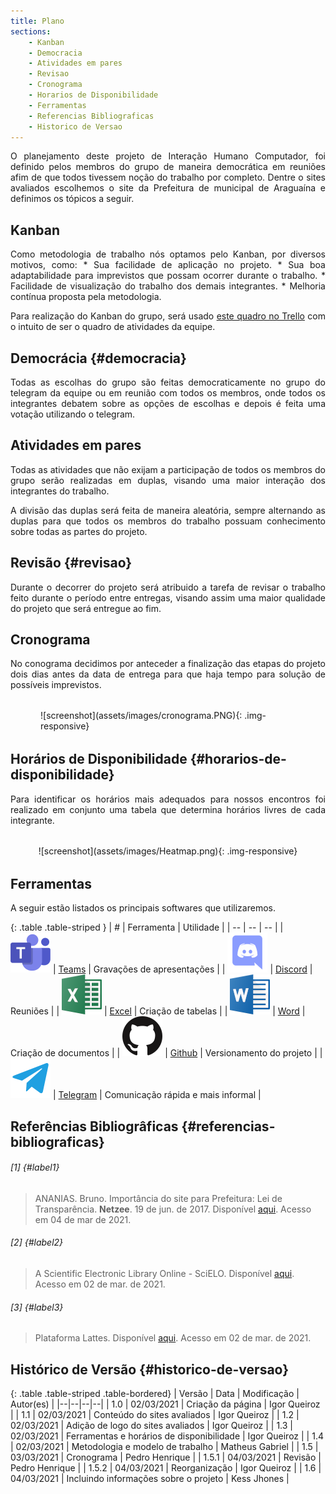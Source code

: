 ```yaml
---
title: Plano
sections:
    - Kanban
    - Democracia
    - Atividades em pares
    - Revisao
    - Cronograma
    - Horarios de Disponibilidade
    - Ferramentas
    - Referencias Bibliograficas
    - Historico de Versao
---
```


<div style="text-align: justify;">
O planejamento deste projeto de Interação Humano Computador, foi definido pelos membros do grupo de maneira democrática em reuniões afim de que todos tivessem noção do trabalho por completo. Dentre o sites avaliados escolhemos o site da Prefeitura de municipal de Araguaína e definimos os tópicos a seguir.
</div>

## Kanban

<div style="text-align: justify;">
Como metodologia de trabalho nós optamos pelo Kanban, por diversos motivos, como:
*  Sua facilidade de aplicação no projeto.
*  Sua boa adaptabilidade para imprevistos que possam ocorrer durante o trabalho.
*  Facilidade de visualização do trabalho dos demais integrantes.
*  Melhoria contínua proposta pela metodologia.

Para realização do Kanban do grupo, será usado [este quadro no Trello](https://trello.com/b/ww3ulzYy/kanban)
com o intuito de ser o quadro de atividades da equipe.
</div>

## Democrácia {#democracia}

<div style="text-align: justify;">
Todas as escolhas do grupo são feitas democraticamente 
no grupo do telegram da equipe ou em reunião com todos os membros, 
onde todos os integrantes debatem sobre as opções de escolhas e depois 
é feita uma votação utilizando o telegram.
</div>

## Atividades em pares

<div style="text-align: justify;">
Todas as atividades que não exijam a participação de todos os membros do
grupo serão realizadas em duplas, visando uma maior interação dos integrantes
do trabalho.

A divisão das duplas será feita de maneira aleatória, sempre alternando as
duplas para que todos os membros do trabalho possuam conhecimento sobre
todas as partes do projeto.
</div>

## Revisão {#revisao}

<div style="text-align: justify;">
Durante o decorrer do projeto será atribuido a tarefa de revisar o trabalho
feito durante o período entre entregas, visando assim uma maior qualidade 
do projeto que será entregue ao fim.
</div>

## Cronograma

<div style="text-align: justify;">
No conograma decidimos por anteceder a finalização das etapas do projeto dois dias antes da data de entrega para que haja tempo para solução de possíveis imprevistos.
</div>

<div class="screenshot-holder" style="display: flex; justify-content: center;margin: 2rem 3rem">
  ![screenshot](assets/images/cronograma.PNG){: .img-responsive}
</div>

## Horários de Disponibilidade {#horarios-de-disponibilidade}

<div style="text-align: justify;">
Para identificar os horários mais adequados para nossos encontros foi realizado em conjunto uma tabela que determina horários livres de cada integrante.
</div>

<div class="screenshot-holder" style="display: flex; justify-content: center;margin: 2rem auto">
  ![screenshot](assets/images/Heatmap.png){: .img-responsive}
</div>

## Ferramentas

<div style="text-align: justify;">
A seguir estão listados os principais softwares que utilizaremos.
</div>

<div class="table-responsive">

{: .table .table-striped }
| # | Ferramenta | Utilidade |
| -- | -- | -- |
| ![Teams](assets/images/logos/Teams.png)  | [Teams](https://www.microsoft.com/pt-br/microsoft-teams/free) | Gravações de apresentações |
| ![Discord](assets/images/logos/Discord.png)  | [Discord](https://discord.com/) | Reuniões |
| ![Excel](assets/images/logos/Excel.png)  | [Excel](https://www.microsoft.com/pt-br/microsoft-365/free-office-online-for-the-web) | Criação de tabelas |
| ![Word](assets/images/logos/Word.png)  | [Word](https://www.microsoft.com/pt-br/microsoft-365/free-office-online-for-the-web) | Criação de documentos |
| ![Github](assets/images/logos/Github.png)  | [Github](https://github.com/) | Versionamento do projeto |
| ![Telegram](assets/images/logos/Telegram.png)  | [Telegram](https://telegram.org/) | Comunicação rápida e mais informal |

</div>

## Referências Bibliogrâficas {#referencias-bibliograficas}

###### [1] {#label1}
> ANANIAS. Bruno. Importância do site para Prefeitura: Lei de Transparência. **Netzee**. 19 de jun. de 2017. Disponível [aqui](https://blog.netzee.com.br/importancia-do-site-para-prefeitura-lei-de-transparencia/#:~:text=O%20site%20das%20prefeituras%20tem,Concursos%20P%C3%BAblicos%2C%20entre%20tantos%20outros.). Acesso em 04 de mar de 2021.

###### [2] {#label2}
> A Scientific Electronic Library Online - SciELO. Disponível [aqui](http://www.scielo.br/scielo.php?script=sci_home&lng=pt&nrm=iso). Acesso em 02 de mar. de 2021.

###### [3] {#label3}
> Plataforma Lattes. Disponível [aqui](http://lattes.cnpq.br/). Acesso em 02 de mar. de 2021.

## Histórico de Versão {#historico-de-versao}

{: .table .table-striped .table-bordered}
| Versão | Data | Modificação | Autor(es) |
|--|--|--|--|
| 1.0 | 02/03/2021 | Criação da página | Igor Queiroz |
| 1.1 | 02/03/2021 | Conteúdo do sites avaliados | Igor Queiroz |
| 1.2 | 02/03/2021 | Adição de logo do sites avaliados | Igor Queiroz |
| 1.3 | 02/03/2021 | Ferramentas e horários de disponibilidade | Igor Queiroz |
| 1.4 | 02/03/2021 | Metodologia e modelo de trabalho | Matheus Gabriel |
| 1.5 | 03/03/2021 | Cronograma | Pedro Henrique |
| 1.5.1 | 04/03/2021 | Revisão | Pedro Henrique |
| 1.5.2 | 04/03/2021 | Reorganização | Igor Queiroz |
| 1.6 | 04/03/2021 | Incluindo informações sobre o projeto | Kess Jhones |